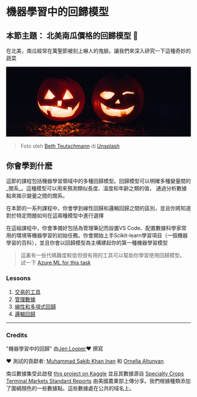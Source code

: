 # 機器學習中的回歸模型

## 本節主題： 北美南瓜價格的回歸模型 🎃

在北美，南瓜經常在萬聖節被刻上嚇人的鬼臉。讓我們來深入研究一下這種奇妙的蔬菜

![jack-o-lantern](../images/jack-o-lanterns.jpg)
> Foto oleh <a href="https://unsplash.com/@teutschmann?utm_source=unsplash&utm_medium=referral&utm_content=creditCopyText">Beth Teutschmann</a> di <a href="https://unsplash.com/s/photos/jack-o-lanterns?utm_source=unsplash&utm_medium=referral&utm_content=creditCopyText">Unsplash</a>

## 你會學到什麽

這節的課程包括機器學習領域中的多種回歸模型。回歸模型可以明確多種變量間的_關系_。這種模型可以用來預測類似長度、溫度和年齡之類的值， 通過分析數據點來揭示變量之間的關系。

在本節的一系列課程中，你會學到線性回歸和邏輯回歸之間的區別，並且你將知道對於特定問題如何在這兩種模型中進行選擇

在這組課程中，你會準備好包括為管理筆記而設置VS Code、配置數據科學家常用的環境等機器學習的初始任務。你會開始上手Scikit-learn學習項目（一個機器學習的百科），並且你會以回歸模型為主構建起你的第一種機器學習模型

> 這裏有一些代碼難度較低但很有用的工具可以幫助你學習使用回歸模型。 試一下 [Azure ML for this task](https://docs.microsoft.com/learn/modules/create-regression-model-azure-machine-learning-designer/?WT.mc_id=academic-15963-cxa)


### Lessons

1. [交易的工具](../1-Tools/translations/README.zh-tw.md)
2. [管理數據](../2-Data/translations/README.zh-tw.md)
3. [線性和多項式回歸](../3-Linear/translations/README.zh-tw.md)
4. [邏輯回歸](../4-Logistic/translations/README.zh-tw.md)

---

### Credits

"機器學習中的回歸" 由[Jen Looper](https://twitter.com/jenlooper)♥️ 撰寫

♥️ 測試的貢獻者: [Muhammad Sakib Khan Inan](https://twitter.com/Sakibinan) 和 [Ornella Altunyan](https://twitter.com/ornelladotcom)

南瓜數據集受此啟發 [this project on Kaggle](https://www.kaggle.com/usda/a-year-of-pumpkin-prices) 並且其數據源自 [Specialty Crops Terminal Markets Standard Reports](https://www.marketnews.usda.gov/mnp/fv-report-config-step1?type=termPrice) 由美國農業部上傳分享。我們根據種類添加了圍繞顏色的一些數據點。這些數據處在公共的域名上。

